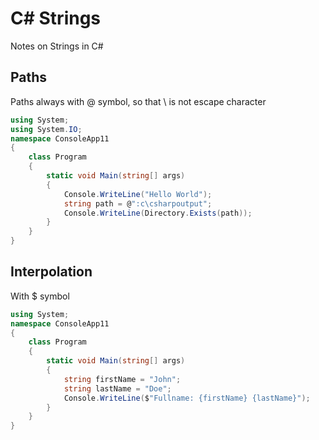 # C# Strings
Notes on Strings in C#

## Paths
Paths always with @ symbol, so that \ is not escape character
```cs
using System;
using System.IO;
namespace ConsoleApp11
{
    class Program
    {
        static void Main(string[] args)
        {
            Console.WriteLine("Hello World");
            string path = @":c\csharpoutput";
            Console.WriteLine(Directory.Exists(path));
        }
    }
}
```

## Interpolation
With $ symbol
```cs
using System;
namespace ConsoleApp11
{
    class Program
    {
        static void Main(string[] args)
        {
            string firstName = "John";
            string lastName = "Doe";
            Console.WriteLine($"Fullname: {firstName} {lastName}");
        }
    }
}
```